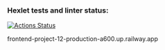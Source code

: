 ### Hexlet tests and linter status:
[![Actions Status](https://github.com/Artoym1234/frontend-project-12/workflows/hexlet-check/badge.svg)](https://github.com/Artoym1234/frontend-project-12/actions)

frontend-project-12-production-a600.up.railway.app